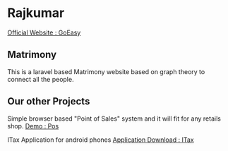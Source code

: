 # Rajkumar

[Official Website : GoEasy](http://www.goeasytechnosolutions.com)

## Matrimony

This is a laravel based Matrimony website based on graph theory to connect all the people. 

## Our other Projects

Simple browser based "Point of Sales" system and it will fit for any retails shop. [Demo : Pos](http://pos.goeasytechnosolutions.com)

ITax Application for android phones [Application Download : ITax](http://apps.goeasytechnosolutions.com)


